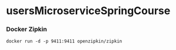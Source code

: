 # usersMicroserviceSpringCourse

### Docker Zipkin 

```access transformers
docker run -d -p 9411:9411 openzipkin/zipkin
```
